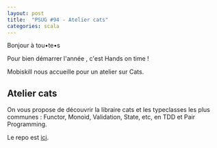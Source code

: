 ```yaml
---
layout: post
title:  "PSUG #94 - Atelier cats"
categories: scala
---
```


Bonjour à tou•te•s

Pour bien démarrer l'année , c'est Hands on time !

Mobiskill nous accueille pour un atelier sur Cats.


## Atelier cats

On vous propose de découvrir la libraire cats et les typeclasses les plus communes : Functor, Monoid, Validation, State, etc, en TDD et Pair Programming.

Le repo est [ici](https://github.com/fagossa/tutorial-cats/).

